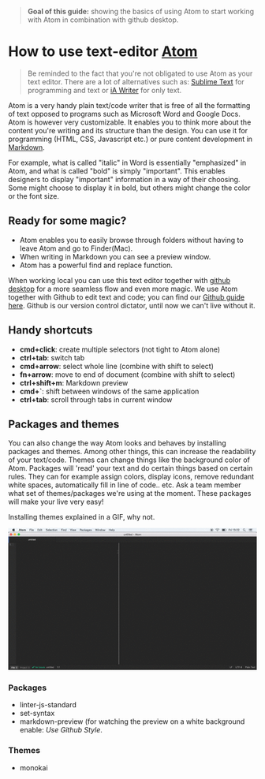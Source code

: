 > **Goal of this guide:** showing the basics of using Atom to start working with Atom in combination with github desktop.

# How to use text-editor [Atom](https://atom.io)

> Be reminded to the fact that you're not obligated to use Atom as your text editor. There are a lot of alternatives such as: [Sublime Text](https://www.sublimetext.com/) for programming and text or [iA Writer](https://ia.net/writer) for only text.

Atom is a very handy plain text/code writer that is free of all the formatting of text opposed to programs such as Microsoft Word and Google Docs. Atom is however very customizable. It enables you to think more about the content you're writing and its structure than the design. You can use it for programming (HTML, CSS, Javascript etc.) or pure content development in [Markdown](../glossary/markdown.md).   

For example, what is called "italic" in Word is essentially "emphasized" in Atom, and what is called "bold" is simply "important". This enables designers to display "important" information in a way of their choosing. Some might choose to display it in bold, but others might change the color or the font size.

## Ready for some magic?

* Atom enables you to easily browse through folders without having to leave Atom and go to Finder(Mac).
* When writing in Markdown you can see a preview window.  
* Atom has a powerful find and replace function.

When working local you can use this text editor together with [github desktop](https://desktop.github.com/) for a more seamless flow and even more magic. We use Atom together with Github to edit text and code; you can find our [Github guide here](../github-guide/readme.md). Github is our version control dictator, until now we can't live without it.


## Handy shortcuts

* **cmd+click**: create multiple selectors (not tight to Atom alone)
* **ctrl+tab**: switch tab
* **cmd+arrow**: select whole line (combine with shift to select)
* **fn+arrow**: move to end of document (combine with shift to select)
* **ctrl+shift+m**: Markdown preview
* **cmd+`**: shift between windows of the same application
* **ctrl+tab**: scroll through tabs in current window

## Packages and themes

You can also change the way Atom looks and behaves by installing packages and themes. Among other things, this can increase the readability of your text/code. Themes can change things like the background color of Atom. Packages will 'read' your text and do certain things based on certain rules. They can for example assign colors, display icons, remove redundant white spaces, automatically fill in line of code.. etc. Ask a team member what set of themes/packages we're using at the moment. These packages will make your live very easy!

Installing themes explained in a GIF, why not.

![see explanation in gif](../images/atom-install-theme-guide.gif)

### Packages

* linter-js-standard
* set-syntax
* markdown-preview (for watching the preview on a white background enable: *Use Github Style*.

### Themes

* monokai

